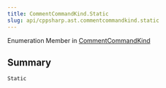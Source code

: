 ```yaml
---
title: CommentCommandKind.Static
slug: api/cppsharp.ast.commentcommandkind.static
---
```

Enumeration Member in [CommentCommandKind](/api/cppsharp/ast/commentcommandkind)

## Summary



```csharp
Static
```

